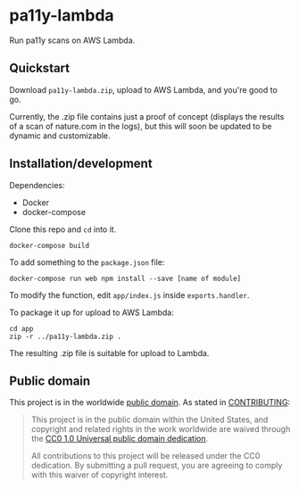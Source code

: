 # pa11y-lambda

Run pa11y scans on AWS Lambda.

## Quickstart

Download `pa11y-lambda.zip`, upload to AWS Lambda, and you're good to go.

Currently, the .zip file contains just a proof of concept (displays the results of a scan of nature.com in the logs), but this will soon be updated to be dynamic and customizable.

## Installation/development

Dependencies:

- Docker
- docker-compose

Clone this repo and `cd` into it.

```
docker-compose build
```

To add something to the `package.json` file:

```
docker-compose run web npm install --save [name of module]
```

To modify the function, edit `app/index.js` inside `exports.handler`.

To package it up for upload to AWS Lambda:

```
cd app
zip -r ../pa11y-lambda.zip .
```

The resulting .zip file is suitable for upload to Lambda.

## Public domain

This project is in the worldwide [public domain](LICENSE.md). As stated in [CONTRIBUTING](CONTRIBUTING.md):

> This project is in the public domain within the United States, and copyright and related rights in the work worldwide are waived through the [CC0 1.0 Universal public domain dedication](https://creativecommons.org/publicdomain/zero/1.0/).
>
> All contributions to this project will be released under the CC0 dedication. By submitting a pull request, you are agreeing to comply with this waiver of copyright interest.
